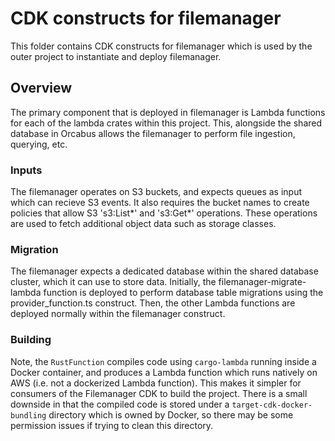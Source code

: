 # CDK constructs for filemanager

This folder contains CDK constructs for filemanager which is used by the outer project
to instantiate and deploy filemanager.

## Overview

The primary component that is deployed in filemanager is Lambda functions for each of the lambda
crates within this project. This, alongside the shared database in Orcabus allows the filemanager
to perform file ingestion, querying, etc.

### Inputs

The filemanager operates on S3 buckets, and expects queues as input which can recieve S3 events. It also requires
the bucket names to create policies that allow S3 's3:List*' and 's3:Get*' operations. These operations are used to
fetch additional object data such as storage classes.

### Migration

The filemanager expects a dedicated database within the shared database cluster, which it can use to store data.
Initially, the filemanager-migrate-lambda function is deployed to perform database table migrations using the
provider_function.ts construct. Then, the other Lambda functions are deployed normally within the filemanager
construct.

### Building

Note, the `RustFunction` compiles code using `cargo-lambda` running inside a Docker container, and produces a Lambda
function which runs natively on AWS (i.e. not a dockerized Lambda function). This makes it simpler for consumers of
the Filemanager CDK to build the project. There is a small downside in that the compiled code is stored under a
`target-cdk-docker-bundling` directory which is owned by Docker, so there may be some permission issues if trying to
clean this directory.
